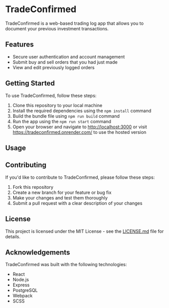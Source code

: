 <!DOCTYPE html>
<html lang="en">
  <head>
    <meta charset="UTF-8">
  </head>
  <body>
    <h1>TradeConfirmed</h1>
<p>TradeConfirmed is a web-based trading log app that allows you to document your previous investment transactions.</p>
    <h2>Features</h2>
    <ul>
      <li>Secure user authentication and account management</li>
      <li>Submit buy and sell orders that you had just made</li>
      <li>View and edit previously logged orders</li>
    </ul>
    <h2>Getting Started</h2>
    <p>To use TradeConfirmed, follow these steps:</p>
    <ol>
      <li>Clone this repository to your local machine</li>
      <li>Install the required dependencies using the <code>npm install</code> command</li>
      <li>Build the bundle file using <code>npm run build</code> command</li>
      <li>Run the app using the <code>npm run start</code> command</li>
      <li>Open your browser and navigate to <a href="http://localhost:3000">http://localhost:3000</a> or visit <a href="https://tradeconfirmed.onrender.com/">https://tradeconfirmed.onrender.com/</a> to use the hosted version</li>
    </ol>
    <h2>Usage</h2>
    <h2>Contributing</h2>
    <p>If you'd like to contribute to TradeConfirmed, please follow these steps:</p>
    <ol>
      <li>Fork this repository</li>
      <li>Create a new branch for your feature or bug fix</li>
      <li>Make your changes and test them thoroughly</li>
      <li>Submit a pull request with a clear description of your changes</li>
    </ol>
    <h2>License</h2>
    <p>This project is licensed under the MIT License - see the <a href="LICENSE.md">LICENSE.md</a> file for details.</p>
    <h2>Acknowledgements</h2>
    <p>TradeConfirmed was built with the following technologies:</p>
    <ul>
      <li>React</li>
      <li>Node.js</li>
      <li>Express</li>
      <li>PostgreSQL</li>
      <li>Webpack</li>
      <li>SCSS</li>
    </ul>
  </body>
</html>
